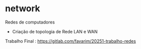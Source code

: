 # network
Redes de computadores

- Criação de topologia de Rede LAN e WAN


Trabalho Final : https://gitlab.com/favarim/20251-trabalho-redes

